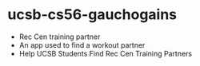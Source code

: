 # ucsb-cs56-gauchogains

* Rec Cen training partner
* An app used to find a workout partner
* Help UCSB Students Find Rec Cen Training Partners
